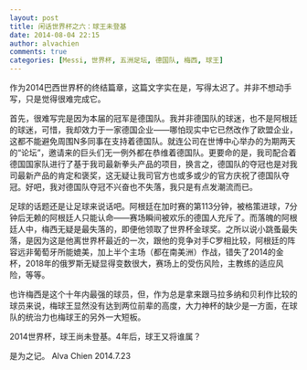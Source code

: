 ```yaml
---
layout: post
title: 闲话世界杯之六：球王未登基
date: 2014-08-04 22:15
author: alvachien
comments: true
categories: [Messi, 世界杯, 五洲足坛, 德国队, 梅西, 球王]
---
```

作为2014巴西世界杯的终结篇章，这篇文字实在是，写得太迟了。并非不想动手写，只是觉得很难完成它。

首先，很难写完是因为本届的冠军是德国队。我并非德国队的球迷，也不是阿根廷的球迷，可惜，我却效力于一家德国企业——哪怕现实中它已然改作了欧盟企业，这都不能避免周围N多同事在支持着德国队。就连公司在世博中心举办的为期两天的“论坛”，邀请来的巨头们无一例外都在恭维着德国队。更要命的是，我司配合着德国国家队进行了基于我司最新拳头产品的项目，换言之，德国队的夺冠也是对我司最新产品的肯定和褒奖，这无疑让我司官方也或多或少的官方庆祝了德国队夺冠。好吧，我对德国队夺冠不兴奋也不失落，我只是有点发潮流而已。

足球的话题还是让足球来说话吧。阿根廷在加时赛的第113分钟，被格策进球，7分钟后无赖的阿根廷人只能认命——赛场瞬间被欢乐的德国人充斥了。而落魄的阿根廷人中，梅西无疑是最失落的，即便他领取了世界杯金球奖。之所以说小跳蚤最失落，是因为这是他离世界杯最近的一次，跟他的竞争对手C罗相比较，阿根廷的阵容远非葡萄牙所能媲美，加上半个主场（都在南美洲）作战，错失了2014的金杯，2018年的俄罗斯无疑显得变数很大，赛场上的受伤风险，主教练的适应风险，等等。

也许梅西是这个十年内最强的球员，但，作为总是拿来跟马拉多纳和贝利作比较的球员来说，梅球王显然没有达到两位前辈的高度，大力神杯的缺少是一方面，在球队的统治力也梅球王的另外一大短板。

2014世界杯，球王尚未登基。4年后，球王又将谁属？

是为之记。
Alva Chien
2014.7.23
